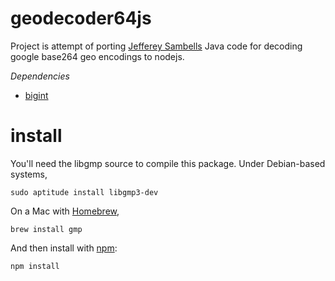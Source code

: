 geodecoder64js
==============

Project is attempt of porting [Jefferey Sambells](http://jeffreysambells.com/2010/05/27/decoding-polylines-from-google-maps-direction-api-with-java) Java code for decoding google base264 geo encodings to nodejs.


*Dependencies*
- [bigint](https://github.com/substack/node-bigint)

install
=======

You'll need the libgmp source to compile this package. Under Debian-based systems,

    sudo aptitude install libgmp3-dev

On a Mac with [Homebrew](https://github.com/mxcl/homebrew/),

    brew install gmp

And then install with [npm](http://npmjs.org):

    npm install
